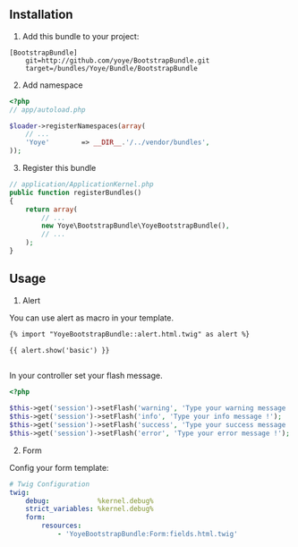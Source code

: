 ## Installation

1. Add this bundle to your project:

```
[BootstrapBundle]
    git=http://github.com/yoye/BootstrapBundle.git
    target=/bundles/Yoye/Bundle/BootstrapBundle

```

2. Add namespace

``` php
<?php
// app/autoload.php

$loader->registerNamespaces(array(
    // ...
    'Yoye'        => __DIR__.'/../vendor/bundles',
));
```

3. Register this bundle

``` php
// application/ApplicationKernel.php
public function registerBundles()
{
    return array(
        // ...
        new Yoye\BootstrapBundle\YoyeBootstrapBundle(),
        // ...
    );
}
```

## Usage

1. Alert

You can use alert as macro in your template.

``` html
{% import "YoyeBootstrapBundle::alert.html.twig" as alert %}

{{ alert.show('basic') }}
                
```

In your controller set your flash message.

``` php
<?php 

$this->get('session')->setFlash('warning', 'Type your warning message !');
$this->get('session')->setFlash('info', 'Type your info message !');
$this->get('session')->setFlash('success', 'Type your success message !');
$this->get('session')->setFlash('error', 'Type your error message !');

```

2. Form

Config your form template:

``` yaml
# Twig Configuration
twig:
    debug:            %kernel.debug%
    strict_variables: %kernel.debug%
    form:
        resources: 
            - 'YoyeBootstrapBundle:Form:fields.html.twig'

```